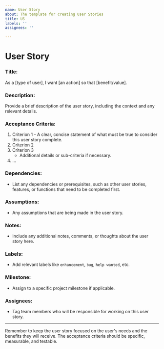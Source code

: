 ```yaml
---
name: User Story
about: The template for creating User Stories
title: US
labels: ''
assignees: ''

---
```


# User Story

### Title:
As a [type of user], I want [an action] so that [benefit/value].

### Description:
Provide a brief description of the user story, including the context and any relevant details.

### Acceptance Criteria:
1. Criterion 1 - A clear, concise statement of what must be true to consider this user story complete.
2. Criterion 2
3. Criterion 3
   - Additional details or sub-criteria if necessary.
4. ...

### Dependencies:
- List any dependencies or prerequisites, such as other user stories, features, or functions that need to be completed first.

### Assumptions:
- Any assumptions that are being made in the user story.

### Notes:
- Include any additional notes, comments, or thoughts about the user story here.

### Labels:
- Add relevant labels like `enhancement`, `bug`, `help wanted`, etc.

### Milestone:
- Assign to a specific project milestone if applicable.

### Assignees:
- Tag team members who will be responsible for working on this user story.

---

Remember to keep the user story focused on the user's needs and the benefits they will receive. The acceptance criteria should be specific, measurable, and testable.

